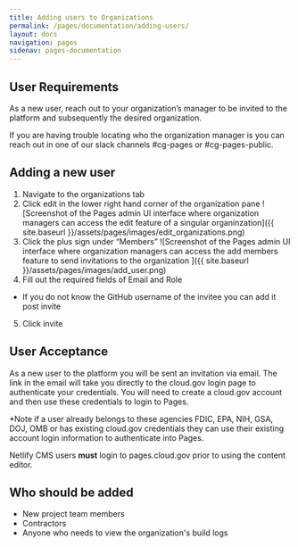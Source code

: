 ```yaml
---
title: Adding users to Organizations
permalink: /pages/documentation/adding-users/
layout: docs
navigation: pages
sidenav: pages-documentation
---
```



## User Requirements

As a new user, reach out to your organization’s manager to be invited to the platform and subsequently the desired organization. 

If you are having trouble locating who the organization manager is you can reach out in one of our slack channels #cg-pages or #cg-pages-public.

## Adding a new user

1. Navigate to the organizations tab
2. Click edit in the lower right hand corner of the organization pane
![Screenshot of the Pages admin UI interface where organization managers can access the edit feature of a singular organinzation]({{ site.baseurl }}/assets/pages/images/edit_organizations.png)
3. Click the plus sign under “Members” 
![Screenshot of the Pages admin UI interface where organization managers can access the add members feature to send invitations to the organization ]({{ site.baseurl }}/assets/pages/images/add_user.png)
4. Fill out the required fields of Email and Role

* If you do not know the GitHub username of the invitee you can add it post invite

5. Click invite

## User Acceptance

As a new user to the platform you will be sent an invitation via email. The link in the email will take you directly to the cloud.gov login page to authenticate your credentials.  You will need to create a cloud.gov account and then use these credentials to login to Pages. 

\*Note if a user already belongs to these agencies FDIC, EPA, NIH, GSA, DOJ, OMB or has existing cloud.gov credentials they can use their existing account login information to authenticate into Pages.


  
Netlify CMS users **must** login to pages.cloud.gov prior to using the content editor.

## Who should be added

* New project team members
* Contractors
* Anyone who needs to view the organization's build logs


